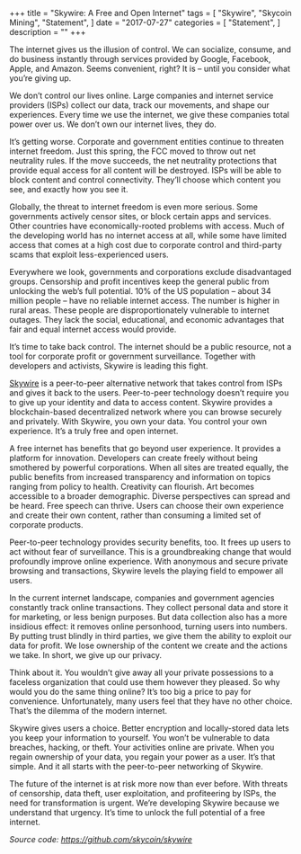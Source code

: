 +++
title = "Skywire: A Free and Open Internet"
tags = [
    "Skywire",
    "Skycoin Mining",
    "Statement",
]
date = "2017-07-27"
categories = [
    "Statement",
]
description = ""
+++

The internet gives us the illusion of control. We can socialize, consume, and do business instantly through services provided by Google, Facebook, Apple, and Amazon. Seems convenient, right? It is – until you consider what you’re giving up.

We don’t control our lives online. Large companies and internet service providers (ISPs) collect our data, track our movements, and shape our experiences. Every time we use the internet, we give these companies total power over us. We don’t own our internet lives, they do.

It’s getting worse. Corporate and government entities continue to threaten internet freedom. Just this spring, the FCC moved to throw out net neutrality rules. If the move succeeds, the net neutrality protections that provide equal access for all content will be destroyed. ISPs will be able to block content and control connectivity. They’ll choose which content you see, and exactly how you see it.

Globally, the threat to internet freedom is even more serious. Some governments actively censor sites, or block certain apps and services. Other countries have economically-rooted problems with access. Much of the developing world has no internet access at all, while some have limited access that comes at a high cost due to corporate control and third-party scams that exploit less-experienced users.

Everywhere we look, governments and corporations exclude disadvantaged groups. Censorship and profit incentives keep the general public from unlocking the web’s full potential. 10% of the US population – about 34 million people – have no reliable internet access. The number is higher in rural areas. These people are disproportionately vulnerable to internet outages. They lack the social, educational, and economic advantages that fair and equal internet access would provide.

It’s time to take back control. The internet should be a public resource, not a tool for corporate profit or government surveillance. Together with developers and activists, Skywire is leading this fight.

[Skywire](https://github.com/skycoin/skywire) is a peer-to-peer alternative network that takes control from ISPs and gives it back to the users. Peer-to-peer technology doesn’t require you to give up your identity and data to access content. Skywire provides a blockchain-based decentralized network where you can browse securely and privately. With Skywire, you own your data. You control your own experience. It’s a truly free and open internet.

A free internet has benefits that go beyond user experience. It provides a platform for innovation. Developers can create freely without being smothered by powerful corporations. When all sites are treated equally, the public benefits from increased transparency and information on topics ranging from policy to health. Creativity can flourish. Art becomes accessible to a broader demographic. Diverse perspectives can spread and be heard. Free speech can thrive. Users can choose their own experience and create their own content, rather than consuming a limited set of corporate products.

Peer-to-peer technology provides security benefits, too. It frees up users to act without fear of surveillance. This is a groundbreaking change that would profoundly improve online experience. With anonymous and secure private browsing and transactions, Skywire levels the playing field to empower all users.

In the current internet landscape, companies and government agencies constantly track online transactions. They collect personal data and store it for marketing, or less benign purposes. But data collection also has a more insidious effect: it removes online personhood, turning users into numbers. By putting trust blindly in third parties, we give them the ability to exploit our data for profit. We lose ownership of the content we create and the actions we take. In short, we give up our privacy.

Think about it. You wouldn’t give away all your private possessions to a faceless organization that could use them however they pleased. So why would you do the same thing online? It’s too big a price to pay for convenience. Unfortunately, many users feel that they have no other choice. That’s the dilemma of the modern internet.

Skywire gives users a choice. Better encryption and locally-stored data lets you keep your information to yourself. You won’t be vulnerable to data breaches, hacking, or theft. Your activities online are private. When you regain ownership of your data, you regain your power as a user. It’s that simple. And it all starts with the peer-to-peer networking of Skywire.

The future of the internet is at risk more now than ever before. With threats of censorship, data theft, user exploitation, and profiteering by ISPs, the need for transformation is urgent. We’re developing Skywire because we understand that urgency. It’s time to unlock the full potential of a free internet.

*Source code: https://github.com/skycoin/skywire*
